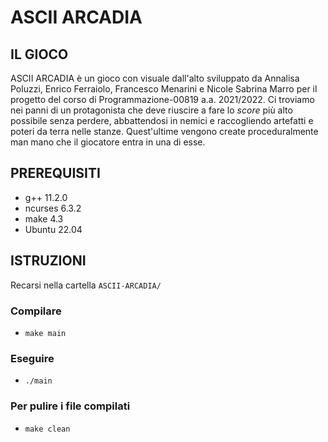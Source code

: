 # ASCII ARCADIA
## IL GIOCO
ASCII ARCADIA è un gioco con visuale dall'alto sviluppato da Annalisa Poluzzi, Enrico Ferraiolo, Francesco Menarini e Nicole Sabrina Marro per il progetto del corso di Programmazione-00819 a.a. 2021/2022.
Ci troviamo nei panni di un protagonista che deve riuscire a fare lo _score_ più alto possibile senza perdere, abbattendosi in nemici e raccogliendo artefatti e poteri da terra nelle stanze.
Quest'ultime vengono create proceduralmente man mano che il giocatore entra in una di esse.
## PREREQUISITI
- g++ 11.2.0
- ncurses 6.3.2
- make 4.3
- Ubuntu 22.04

## ISTRUZIONI
Recarsi nella cartella `ASCII-ARCADIA/`
### Compilare

- `make main`
### Eseguire 

- `./main`

###  Per pulire i file compilati 

- `make clean`

